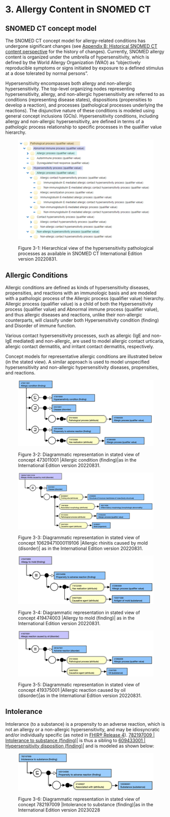 # 3. Allergy Content in SNOMED CT

## SNOMED CT concept model

The SNOMED CT concept model for allergy-related conditions has undergone significant changes (see [Appendix B: Historical SNOMED CT content perspective](180920436.html) for the history of changes). Currently, SNOMED allergy content is organized under the umbrella of hypersensitivity, which is defined by the World Allergy Organization (WAO) as “objectively reproducible symptoms or signs initiated by exposure to a defined stimulus at a dose tolerated by normal persons”. 

Hypersensitivity encompasses both allergy and non-allergic hypersensitivity. The top-level organizing nodes representing hypersensitivity, allergy, and non-allergic hypersensitivity are referred to as conditions (representing disease states), dispositions (propensities to develop a reaction), and processes (pathological processes underlying the reactions). The disjunctive nature of these conditions is modeled using general concept inclusions (GCIs). Hypersensitivity conditions, including allergy and non-allergic hypersensitivity, are defined in terms of a pathologic process relationship to specific processes in the qualifier value hierarchy.

<figure><img src="../images/180920401.png" alt="" title=""><figcaption><p>Figure 3-1: Hierarchical view of the hypersensitivity pathological processes as available in SNOMED CT International Edition version 20220831.</p></figcaption></figure>

## Allergic Conditions

Allergic conditions are defined as kinds of hypersensitivity diseases, propensities, and reactions with an immunologic basis and are modeled with a pathologic process of the Allergic process (qualifier value) hierarchy. Allergic process (qualifier value) is a child of both the Hypersensitivity process (qualifier value) and Abnormal immune process (qualifier value), and thus allergic diseases and reactions, unlike their non-allergic counterparts, will classify under both Hypersensitivity condition (finding) and Disorder of immune function. 

Various contact hypersensitivity processes, such as allergic (IgE and non-IgE mediated) and non-allergic, are used to model allergic contact urticaria, allergic contact dermatitis, and irritant contact dermatitis, respectively. 

Concept models for representative allergic conditions are illustrated below (in the stated view). A similar approach is used to model unspecified hypersensitivity and non-allergic hypersensitivity diseases, propensities, and reactions.

<figure><img src="../images/180920399.png" alt="" title=""><figcaption><p>Figure 3-2: Diagrammatic representation in stated view of concept 473011001 |Allergic condition (finding)|as in the International Edition version 20220831.</p></figcaption></figure>

  

<figure><img src="../images/180920398.png" alt="" title=""><figcaption><p>Figure 3-3: Diagrammatic representation in stated view of concept 10629471000119106 |Allergic rhinitis caused by mold (disorder)| as in the International Edition version 20220831.</p></figcaption></figure>

  

<figure><img src="../images/180920397.png" alt="" title=""><figcaption><p>Figure 3-4: Diagrammatic representation in stated view of concept 419474003 |Allergy to mold (finding)| as in the International Edition version 20220831.</p></figcaption></figure>

  

<figure><img src="../images/180920396.png" alt="" title=""><figcaption><p>Figure 3-5: Diagrammatic representation in stated view of concept 419375001 |Allergic reaction caused by oil (disorder)|as in the International Edition version 20220831.</p></figcaption></figure>

  

## Intolerance

Intolerance (to a substance) is a propensity to an adverse reaction, which is not an allergy or a non-allergic hypersensitivity, and may be idiosyncratic and/or individually specific (as noted in [FHIR® Release 4](http://hl7.org/fhir/R4/allergyintolerance.html)). [ 782197009 | Intolerance to substance (finding)|](http://snomed.info/id/782197009 "782197009 | Intolerance to substance \(finding\) |") is thus a sibling to [ 609433001 | Hypersensitivity disposition (finding)|](http://snomed.info/id/609433001 "609433001 | Hypersensitivity disposition \(finding\) |") and is modeled as shown below:

<figure><img src="../images/180920395.png" alt="" title=""><figcaption><p>Figure 3-6: Diagrammatic representation in stated view of concept 782197009 |Intolerance to substance (finding)|as in the International Edition version 20230228</p></figcaption></figure>

  

  

